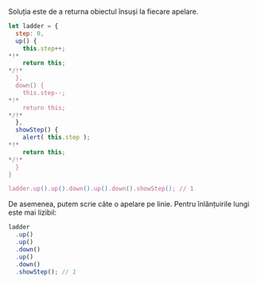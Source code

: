Soluția este de a returna obiectul însuși la fiecare apelare.

```js run demo
let ladder = {
  step: 0,
  up() {
    this.step++;
*!*
    return this;
*/!*
  },
  down() {
    this.step--;
*!*
    return this;
*/!*
  },
  showStep() {
    alert( this.step );
*!*
    return this;
*/!*
  }
}

ladder.up().up().down().up().down().showStep(); // 1
```

De asemenea, putem scrie câte o apelare pe linie. Pentru înlănțuirile lungi este mai lizibil:

```js
ladder
  .up()
  .up()
  .down()
  .up()
  .down()
  .showStep(); // 1
```
